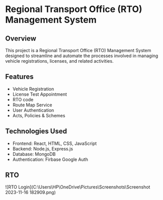 # Regional Transport Office (RTO) Management System

## Overview

This project is a Regional Transport Office (RTO) Management System designed to streamline and automate the processes involved in managing vehicle registrations, licenses, and related activities.

## Features

- Vehicle Registration
- License Test Appointment
- RTO code 
- Route Map Service
- User Authentication
- Acts, Policies & Schemes

## Technologies Used

- Frontend: React, HTML, CSS, JavaScript
- Backend: Node.js, Express.js
- Database: MongoDB
- Authentication: Firbase Google Auth

## RTO

![RTO Login](C:\Users\HP\OneDrive\Pictures\Screenshots\Screenshot 2023-11-16 182909.png)
